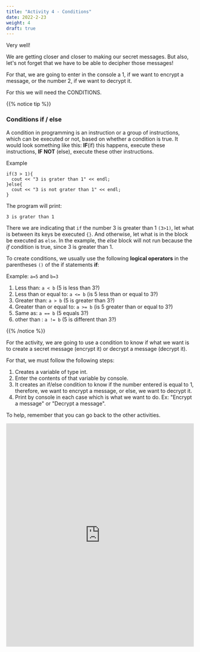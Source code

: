 ```yaml
---
title: "Activity 4 - Conditions"
date: 2022-2-23
weight: 4
draft: true
---
```


Very well!

We are getting closer and closer to making our secret messages. But also, let's not forget that we have to be able to decipher those messages!

For that, we are going to enter in the console a 1, if we want to encrypt a message, or the number 2, if we want to decrypt it.

For this we will need the CONDITIONS.

{{% notice tip %}}

### Conditions if / else
A condition in programming is an instruction or a group of instructions, which can be executed or not, based on whether a condition is true. It would look something like this: **IF**(if) this happens, execute these instructions, **IF NOT** (else), execute these other instructions.

Example
```
if(3 > 1){
  cout << "3 is grater than 1" << endl;
}else{
  cout << "3 is not grater than 1" << endl;
}
```
The program will print:
```
3 is grater than 1
```


There we are indicating that `if` the number 3 is greater than 1 `(3>1)`, let what is between its keys be executed `{}`. And otherwise, let what is in the block be executed as `else`. 
In the example, the *else* block will not run because the *if* condition is true, since 3 is greater than 1.

To create conditions, we usually use the following **logical operators** in the parentheses `()` of the if statements **if**:

Example: `a=5` and `b=3`

1. Less than: `a < b` (5 is less than 3?)
2. Less than or equal to: `a <= b` (is 5 less than or equal to 3?)
3. Greater than: `a > b` (5 is greater than 3?)
4. Greater than or equal to: `a >= b` (is 5 greater than or equal to 3?)
5. Same as: `a == b` (5 equals 3?)
6. other than : `a != b` (5 is different than 3?)

{{% /notice %}}

For the activity, we are going to use a condition to know if what we want is to create a secret message (encrypt it) or decrypt a message (decrypt it).

For that, we must follow the following steps:
1. Creates a variable of type int.
2. Enter the contents of that variable by console.
3. It creates an if/else condition to know if the number entered is equal to 1, therefore, we want to encrypt a message, or else, we want to decrypt it.
4. Print by console in each case which is what we want to do. Ex: "Encrypt a message" or "Decrypt a message".

To help, remember that you can go back to the other activities.

<iframe height="600px" width="100%" src="https://replit.com/@nuevofoundation/actividad-4?lite=true#main.cpp" scrolling="no" frameborder="no" allowtransparency="true" allowfullscreen="true" sandbox="allow-forms allow-pointer-lock allow-popups allow-same-origin-allow-scripts allow-modals"></iframe>

